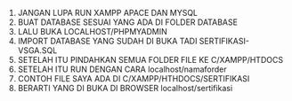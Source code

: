 <!--  APLIKASI PEMEASNAAN -->


1. JANGAN LUPA RUN XAMPP APACE DAN MYSQL
2. BUAT DATABASE SESUAI YANG ADA DI FOLDER DATABASE
3. LALU BUKA LOCALHOST/PHPMYADMIN
4. IMPORT DATABASE YANG SUDAH DI BUKA TADI SERTIFIKASI-VSGA.SQL
5. SETELAH ITU PINDAHKAN SEMUA FOLDER FILE KE C/XAMPP/HTDOCS
6. SETELAH ITU RUN DENGAN CARA localhost/namaforder
7. CONTOH FILE SAYA ADA DI C/XAMPP/HTHDOCS/SERTIFIKASI
8. BERARTI YANG DI BUKA DI BROWSER localhost/sertifikasi

<!-- APLIKASI PEMESANAN -->